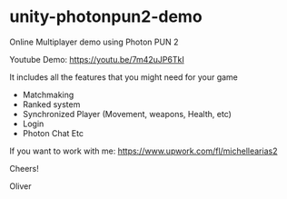 # unity-photonpun2-demo
Online Multiplayer demo using Photon PUN 2

Youtube Demo: https://youtu.be/7m42uJP6TkI


It includes all the features that you might need for your game

- Matchmaking
- Ranked system
- Synchronized Player (Movement, weapons, Health, etc)
- Login
- Photon Chat
Etc

If you want to work with me: https://www.upwork.com/fl/michellearias2

Cheers!

Oliver
